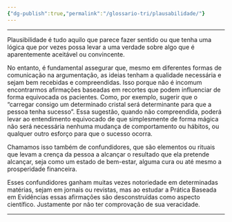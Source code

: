 ```yaml
---
{"dg-publish":true,"permalink":"/glossario-tri/plausabilidade/"}
---
```


---

Plausibilidade é tudo aquilo que parece fazer sentido ou que tenha uma lógica que por vezes possa levar a uma verdade sobre algo que é aparentemente aceitável ou convincente.

No entanto, é fundamental assegurar que, mesmo em diferentes formas de comunicação na argumentação, as ideias tenham a qualidade necessária e sejam bem recebidas e compreendidas. Isso porque não é incomum encontrarmos afirmações baseadas em recortes que podem influenciar de forma equivocada os pacientes. Como, por exemplo, sugerir que o “carregar consigo um determinado cristal será determinante para que a pessoa tenha sucesso”. Essa sugestão, quando não compreendida, poderá levar ao entendimento equivocado de que simplesmente de forma mágica não será necessária nenhuma mudança de comportamento ou hábitos, ou qualquer outro esforço para que o sucesso ocorra.

Chamamos isso também de confundidores, que são elementos ou rituais que levam a crença da pessoa a alcançar o resultado que ela pretende alcançar, seja como um estado de bem-estar, alguma cura ou até mesmo a prosperidade financeira. 

Esses confundidores ganham muitas vezes notoriedade em determinadas matérias, sejam em jornais ou revistas, mas ao estudar a Prática Baseada em Evidências essas afirmações são desconstruídas como aspecto científico. Justamente por não ter comprovação de sua veracidade.

----



